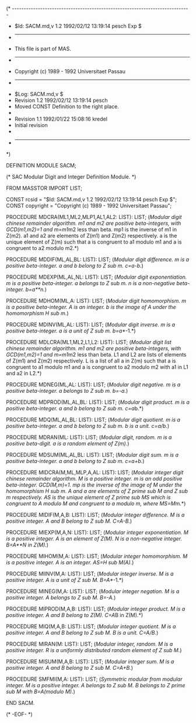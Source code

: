(* ----------------------------------------------------------------------------
 * $Id: SACM.md,v 1.2 1992/02/12 13:19:14 pesch Exp $
 * ----------------------------------------------------------------------------
 * This file is part of MAS.
 * ----------------------------------------------------------------------------
 * Copyright (c) 1989 - 1992 Universitaet Passau
 * ----------------------------------------------------------------------------
 * $Log: SACM.md,v $
 * Revision 1.2  1992/02/12  13:19:14  pesch
 * Moved CONST Definition to the right place.
 *
 * Revision 1.1  1992/01/22  15:08:16  kredel
 * Initial revision
 *
 * ----------------------------------------------------------------------------
 *)
 
DEFINITION MODULE SACM;

(* SAC Modular Digit and Integer Definition Module. *)



FROM MASSTOR IMPORT LIST;

CONST rcsid = "$Id: SACM.md,v 1.2 1992/02/12 13:19:14 pesch Exp $";
CONST copyright = "Copyright (c) 1989 - 1992 Universitaet Passau";


    
PROCEDURE MDCRA(ML1,ML2,MLP1,AL1,AL2: LIST): LIST;
(*Modular digit chinese remainder algorithm.  m1 and m2 are positive
beta-integers, with GCD(m1,m2)=1 and m=m1*m2 less than beta.
mp1 is the inverse of m1 in Z(m2).  a1 and a2 are elements of
Z(m1) and Z(m2) respectively.  a is the unique element of Z(m) such
that a is congruent to a1 modulo m1 and a is congruent to a2
modulo m2.*)


PROCEDURE MDDIF(ML,AL,BL: LIST): LIST;
(*Modular digit difference.  m is a positive beta-integer.  a and b
belong to Z sub m.  c=a-b.*)


PROCEDURE MDEXP(ML,AL,NL: LIST): LIST;
(*Modular digit exponentiation.  m is a positive beta-integer.
a belongs to Z sub m.  n is a non-negative beta-integer.  b=a**n.*)


PROCEDURE MDHOM(ML,A: LIST): LIST;
(*Modular digit homomorphism.  m is a positive beta-integer.  A is an
integer.  b is the image of A under the homomorphism H sub m.*)


PROCEDURE MDINV(ML,AL: LIST): LIST;
(*Modular digit inverse.  m is a positive beta-integer.  a is a unit
of Z sub m.  b=a**-1.*)


PROCEDURE MDLCRA(ML1,ML2,L1,L2: LIST): LIST;
(*Modular digit list chinese remainder algorithm.  m1 and m2 are
positive beta-integers, with GCD(m1,m2)=1 and m=m1*m2 less than
beta.  L1 and L2 are lists of elements of Z(m1) and Z(m2)
respectively.  L is a list of all a in Z(m) such that a is congruent
to a1 modulo m1 and a is congruent to a2 modulo m2 with a1 in L1
and a2 in L2.*)


PROCEDURE MDNEG(ML,AL: LIST): LIST;
(*Modular digit negative.  m is a positive beta-integer.  a belongs
to Z sub m.  b=-a.*)


PROCEDURE MDPROD(ML,AL,BL: LIST): LIST;
(*Modular digit product.  m is a positive beta-integer.  a and b
belong to Z sub m.  c=a*b.*)


PROCEDURE MDQ(ML,AL,BL: LIST): LIST;
(*Modular digit quotient.  m is a positive beta-integer.  a and b
belong to Z sub m.  b is a unit.  c=a/b.*)


PROCEDURE MDRAN(ML: LIST): LIST;
(*Modular digit, random.  m is a positive beta-digit.  a is a random
element of Z(m).*)


PROCEDURE MDSUM(ML,AL,BL: LIST): LIST;
(*Modular digit sum.  m is a positive beta-integer.  a and b belong
to Z sub m.  c=a+b.*)


PROCEDURE MIDCRA(M,ML,MLP,A,AL: LIST): LIST;
(*Modular integer digit chinese remainder algorithm.  M is a positive
integer.  m is an odd positive beta-integer.  GCD(M,m)=1.  mp is the
inverse of the image of M under the homomorphism H sub m.  A and a
are elements of Z prime sub M and Z sub m respectively.  AS is the
unique element of Z prime sub MS which is congruent to A modulo M and
congruent to a modulo m, where MS=M*m.*)


PROCEDURE MIDIF(M,A,B: LIST): LIST;
(*Modular integer difference.  M is a positive integer.  A and B
belong to Z sub M.  C=A-B.*)


PROCEDURE MIEXP(M,A,N: LIST): LIST;
(*Modular integer exponentiation.  M is a positive integer.  A is an
element of Z(M).  N is a non-negative integer.  B=A**N in Z(M).*)


PROCEDURE MIHOM(M,A: LIST): LIST;
(*Modular integer homomorphism.  M is a positive integer.  A is an
integer.  AS=H sub M(A).*)


PROCEDURE MIINV(M,A: LIST): LIST;
(*Modular integer inverse.  M is a positive integer.  A is a unit of
Z sub M.  B=A**-1.*)


PROCEDURE MINEG(M,A: LIST): LIST;
(*Modular integer negation.  M is a positive integer.  A belongs to
Z sub M.  B=-A.*)


PROCEDURE MIPROD(M,A,B: LIST): LIST;
(*Modular integer product.  M is a positive integer.  A and B belong to
Z(M).  C=A*B in Z(M).*)


PROCEDURE MIQ(M,A,B: LIST): LIST;
(*Modular integer quotient.  M is a positive integer.  A and B belong
to Z sub M.  B is a unit.  C=A/B.*)


PROCEDURE MIRAN(M: LIST): LIST;
(*Modular integer, random.  M is a positive integer.  R is a uniformly
distributed random element of Z sub M.*)


PROCEDURE MISUM(M,A,B: LIST): LIST;
(*Modular integer sum.  M is a positive integer.  A and B belong to
Z sub M.  C=A+B.*)


PROCEDURE SMFMI(M,A: LIST): LIST;
(*Symmetric modular from modular integer.  M is a positive integer.
A belongs to Z sub M.  B belongs to Z prime sub M with B=A(modulo M).*)


END SACM.


(* -EOF- *)
